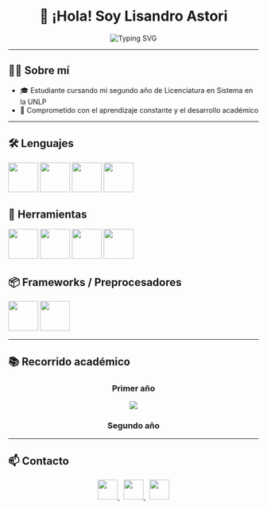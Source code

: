 <h1 align="center">👋 ¡Hola! Soy Lisandro Astori</h1>

<p align="center">
  <img src="https://readme-typing-svg.herokuapp.com?font=Fira+Code&size=22&pause=1000&color=FFD700&center=true&vCenter=true&width=500&lines=Estudiante+de+Sistemas;Aprendiendo+nuevas+tecnologías+🚀&background=00000000&cursorColor=00FFFF" alt="Typing SVG" />
</p>

---

## 🧑‍💻 Sobre mí

- 🎓 Estudiante cursando mi segundo año de Licenciatura en Sistema en la UNLP  
- 🧩 Comprometido con el aprendizaje constante y el desarrollo académico

---

<h2>🛠️ Lenguajes</h2>
<p>
  <img src="https://cdn.jsdelivr.net/gh/devicons/devicon/icons/java/java-original.svg" width="60px"/>
  <img src="https://cdn.jsdelivr.net/gh/devicons/devicon/icons/javascript/javascript-original.svg" width="60px"/>
  <img src="https://cdn.jsdelivr.net/gh/devicons/devicon/icons/html5/html5-original.svg" width="60px"/>
  <img src="https://cdn.jsdelivr.net/gh/devicons/devicon/icons/css3/css3-original.svg" width="60px"/>
</p>

<h2>🔧 Herramientas</h2>
<p>
  <img src="https://cdn.jsdelivr.net/gh/devicons/devicon/icons/git/git-original.svg" width="60px"/>
  <img src="https://cdn.jsdelivr.net/gh/devicons/devicon/icons/github/github-original.svg" width="60px"/>
  <img src="https://cdn.jsdelivr.net/gh/devicons/devicon/icons/vscode/vscode-original.svg" width="60px"/>
  <img src="https://cdn.jsdelivr.net/gh/devicons/devicon/icons/figma/figma-original.svg" width="60px"/>
</p>

<h2>📦 Frameworks / Preprocesadores</h2>
<p>
  <img src="https://cdn.jsdelivr.net/gh/devicons/devicon/icons/bootstrap/bootstrap-original.svg" width="60px"/>
  <img src="https://cdn.jsdelivr.net/gh/devicons/devicon/icons/sass/sass-original.svg" width="60px"/>
</p>

---

## 📚 Recorrido académico
<div align="center">

<h3>Primer año</h3>
<a href="https://github.com/LisandroAstori/TallerDeProgramacion/tree/main">
  <img src="https://github-readme-stats.vercel.app/api/pin/?username=LisandroAstori&repo=TallerDeProgramacion&theme=gruvbox" />
</a>

<h3>Segundo año</h3>

</div>

---

## 📫 Contacto
<p align="center">
  <a href="mailto:lisandroastori@gmail.com">
    <img src="https://cdn.jsdelivr.net/gh/devicons/devicon/icons/google/google-original.svg" width="40px" />
  </a>
  &nbsp;
  <a href="https://www.linkedin.com/in/lisandroastori/">
    <img src="https://cdn.jsdelivr.net/gh/devicons/devicon/icons/linkedin/linkedin-original.svg" width="40px" />
  </a>
  &nbsp;
  <a href="https://github.com/LisandroAstori">
    <img src="https://cdn.jsdelivr.net/gh/devicons/devicon/icons/github/github-original.svg" width="40px" />
  </a>
</p>



